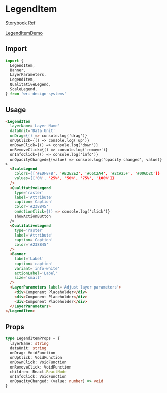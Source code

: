 # LegendItem

[Storybook Ref](https://wri.github.io/wri-design-systems/?path=/docs/legend-legend-item--docs)

[LegendItemDemo](https://github.com/wri/wri-design-systems/blob/main/src/components/Legend/LegendItem/LegendItemDemo.tsx)

## Import

```js
import {
  LegendItem,
  Banner,
  LayerParameters,
  LegendItem,
  QualitativeLegend,
  ScaleLegend,
} from 'wri-design-systems'
```

## Usage

```html
<LegendItem
  layerName='Layer Name'
  dataUnit='Data Unit'
  onDrag={() => console.log('drag')}
  onUpClick={() => console.log('up')}
  onDownClick={() => console.log('down')}
  onRemoveClick={() => console.log('remove')}
  onInfoClick={() => console.log('info')}
  onOpacityChanged={(value) => console.log('opacity changed', value)}
>
  <ScaleLegend
    colors={['#EDF8FB', '#B2E2E2', '#66C2A4', '#2CA25F', '#006D2C']}
    values={['0%', '25%', '50%', '75%', '100%']}
  />
  <QualitativeLegend
    type='raster'
    label='Attribute'
    caption='Caption'
    color='#238B45'
    onActionClick={() => console.log('click')}
    showActionButton
  />
  <QualitativeLegend
    type='raster'
    label='Attribute'
    caption='Caption'
    color='#238B45'
  />
  <Banner
    label='Label'
    caption='caption'
    variant='info-white'
    actionLabel='Label'
    size='small'
  />
  <LayerParameters label='Adjust layer parameters'>
    <div>Component Placeholder</div>
    <div>Component Placeholder</div>
    <div>Component Placeholder</div>
  </LayerParameters>
</LegendItem>
```

## Props

```ts
type LegendItemProps = {
  layerName: string
  dataUnit: string
  onDrag: VoidFunction
  onUpClick: VoidFunction
  onDownClick: VoidFunction
  onRemoveClick: VoidFunction
  children: React.ReactNode
  onInfoClick: VoidFunction
  onOpacityChanged: (value: number) => void
}
```
